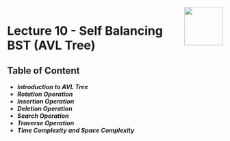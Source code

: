 <img align="right" width="90" height="90" src="https://github.com/cs-MohamedAyman/Computer-Science-Textbooks/blob/master/logos/data-structures.jpg">

# Lecture 10 - Self Balancing BST (AVL Tree)

## Table of Content

- ***Introduction to AVL Tree***
- ***Rotation Operation***
- ***Insertion Operation***
- ***Deletion Operation***
- ***Search Operation***
- ***Traverse Operation***
- ***Time Complexity and Space Complexity***
